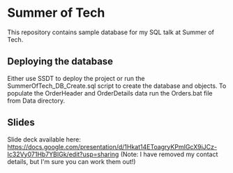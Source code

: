 # Summer of Tech

This repository contains sample database for my SQL talk at Summer of Tech.

## Deploying the database

Either use SSDT to deploy the project or run the SummerOfTech_DB_Create.sql script to create the database and objects.
To populate the OrderHeader and OrderDetails data run the Orders.bat file from Data directory.

## Slides
Slide deck available here: https://docs.google.com/presentation/d/1Hkat14EToagryKPmIGcX9iJCz-Ic32Vy071Hb7YBIGk/edit?usp=sharing (Note: I have removed my contact details, but I'm sure you can work them out!)
